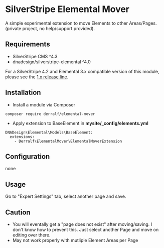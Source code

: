 # SilverStripe Elemental Mover

A simple experimental extension to move Elements to other Areas/Pages.  
(private project, no help/support provided).

## Requirements

* SilverStripe CMS ^4.3
* dnadesign/silverstripe-elemental ^4.0

For a SilverStripe 4.2 and Elemental 3.x compatible version of this module, please see the [1.x release line](https://github.com/derralf/silverstripe-elemental-mover/tree/1.0#readme).

## Installation

- Install a module via Composer
  
```
composer require derralf/elemental-mover
```

- Apply extension to BaseElement in **mysite/\_config/elements.yml**

  
```
DNADesign\Elemental\Models\BaseElement:
  extensions:
    - Derralf\ElementalMover\ElementalMoverExtension

```


## Configuration

none

## Usage

Go to "Expert Settings" tab, select another page and save.

## Caution

- You will eventally get a "page does not exist" after moving/saving. I don't know how to prevent this. Just select another Page and move on editing over there. 
- May not work properly with mutliple Element Areas per Page
